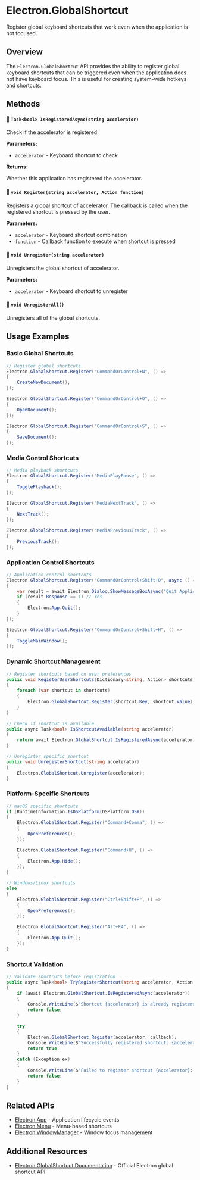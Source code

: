 # Electron.GlobalShortcut

Register global keyboard shortcuts that work even when the application is not focused.

## Overview

The `Electron.GlobalShortcut` API provides the ability to register global keyboard shortcuts that can be triggered even when the application does not have keyboard focus. This is useful for creating system-wide hotkeys and shortcuts.

## Methods

#### 🧊 `Task<bool> IsRegisteredAsync(string accelerator)`
Check if the accelerator is registered.

**Parameters:**
- `accelerator` - Keyboard shortcut to check

**Returns:**

Whether this application has registered the accelerator.

#### 🧊 `void Register(string accelerator, Action function)`
Registers a global shortcut of accelerator. The callback is called when the registered shortcut is pressed by the user.

**Parameters:**
- `accelerator` - Keyboard shortcut combination
- `function` - Callback function to execute when shortcut is pressed

#### 🧊 `void Unregister(string accelerator)`
Unregisters the global shortcut of accelerator.

**Parameters:**
- `accelerator` - Keyboard shortcut to unregister

#### 🧊 `void UnregisterAll()`
Unregisters all of the global shortcuts.

## Usage Examples

### Basic Global Shortcuts

```csharp
// Register global shortcuts
Electron.GlobalShortcut.Register("CommandOrControl+N", () =>
{
    CreateNewDocument();
});

Electron.GlobalShortcut.Register("CommandOrControl+O", () =>
{
    OpenDocument();
});

Electron.GlobalShortcut.Register("CommandOrControl+S", () =>
{
    SaveDocument();
});
```

### Media Control Shortcuts

```csharp
// Media playback shortcuts
Electron.GlobalShortcut.Register("MediaPlayPause", () =>
{
    TogglePlayback();
});

Electron.GlobalShortcut.Register("MediaNextTrack", () =>
{
    NextTrack();
});

Electron.GlobalShortcut.Register("MediaPreviousTrack", () =>
{
    PreviousTrack();
});
```

### Application Control Shortcuts

```csharp
// Application control shortcuts
Electron.GlobalShortcut.Register("CommandOrControl+Shift+Q", async () =>
{
    var result = await Electron.Dialog.ShowMessageBoxAsync("Quit Application?", "Are you sure you want to quit?");
    if (result.Response == 1) // Yes
    {
        Electron.App.Quit();
    }
});

Electron.GlobalShortcut.Register("CommandOrControl+Shift+H", () =>
{
    ToggleMainWindow();
});
```

### Dynamic Shortcut Management

```csharp
// Register shortcuts based on user preferences
public void RegisterUserShortcuts(Dictionary<string, Action> shortcuts)
{
    foreach (var shortcut in shortcuts)
    {
        Electron.GlobalShortcut.Register(shortcut.Key, shortcut.Value);
    }
}

// Check if shortcut is available
public async Task<bool> IsShortcutAvailable(string accelerator)
{
    return await Electron.GlobalShortcut.IsRegisteredAsync(accelerator);
}

// Unregister specific shortcut
public void UnregisterShortcut(string accelerator)
{
    Electron.GlobalShortcut.Unregister(accelerator);
}
```

### Platform-Specific Shortcuts

```csharp
// macOS specific shortcuts
if (RuntimeInformation.IsOSPlatform(OSPlatform.OSX))
{
    Electron.GlobalShortcut.Register("Command+Comma", () =>
    {
        OpenPreferences();
    });

    Electron.GlobalShortcut.Register("Command+H", () =>
    {
        Electron.App.Hide();
    });
}

// Windows/Linux shortcuts
else
{
    Electron.GlobalShortcut.Register("Ctrl+Shift+P", () =>
    {
        OpenPreferences();
    });

    Electron.GlobalShortcut.Register("Alt+F4", () =>
    {
        Electron.App.Quit();
    });
}
```

### Shortcut Validation

```csharp
// Validate shortcuts before registration
public async Task<bool> TryRegisterShortcut(string accelerator, Action callback)
{
    if (await Electron.GlobalShortcut.IsRegisteredAsync(accelerator))
    {
        Console.WriteLine($"Shortcut {accelerator} is already registered");
        return false;
    }

    try
    {
        Electron.GlobalShortcut.Register(accelerator, callback);
        Console.WriteLine($"Successfully registered shortcut: {accelerator}");
        return true;
    }
    catch (Exception ex)
    {
        Console.WriteLine($"Failed to register shortcut {accelerator}: {ex.Message}");
        return false;
    }
}
```

## Related APIs

- [Electron.App](App.md) - Application lifecycle events
- [Electron.Menu](Menu.md) - Menu-based shortcuts
- [Electron.WindowManager](WindowManager.md) - Window focus management

## Additional Resources

- [Electron GlobalShortcut Documentation](https://electronjs.org/docs/api/global-shortcut) - Official Electron global shortcut API
